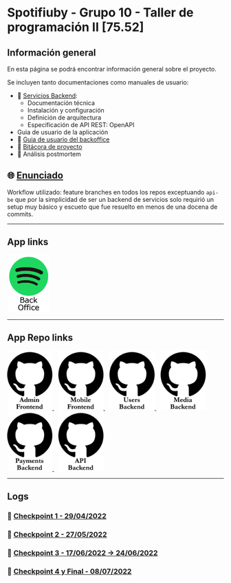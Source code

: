 # Spotifiuby - Grupo 10 - Taller de programación II [75.52]

## Información general

En esta página se podrá encontrar información general sobre el proyecto.

Se incluyen tanto documentaciones como manuales de usuario:

- 📁 [Servicios Backend](backend.md):
  - Documentación técnica
  - Instalación y configuración
  - Definición de arquitectura
  - Especificación de API REST: OpenAPI
- Guia de usuario de la aplicación
- 📁 [Guia de usuario del backoffice](admin.md)
- 📁 [Bitácora de proyecto](binnacle.md)
- 📁 Análisis postmortem

## 🌐 [Enunciado](https://taller-de-programacion-2.github.io/works/statement/2022/1/enunciado/)

Workflow utilizado: feature branches en todos los repos exceptuando `api-be` que por la simplicidad de ser un backend de servicios solo requirió un setup muy básico y escueto que fue resuelto en menos de una docena de commits.

---

## App links

<a href="https://admin-fe-spotifiuby.herokuapp.com/" target="_blank">
<img src="img/spotify-backoffice.png" style="width:100px;"/>
</a>

---

## App Repo links

<a href="https://github.com/taller2-grupo10/admin-fe" style="margin-right: 10px;" target="_blank">
<img src="img/github-admin-fe.png" style="width:105px;"/>
</a>
<a href="https://github.com/taller2-grupo10/mobile-fe" style="margin-right: 10px;" target="_blank">
<img src="img/github-mobile-fe.png" style="width:105px;"/>
</a>
<a href="https://github.com/taller2-grupo10/users-be" style="margin-right: 10px;" target="_blank">
<img src="img/github-users-be.png" style="width:105px;"/>
</a>
<a href="https://github.com/taller2-grupo10/media-be" style="margin-right: 10px;" target="_blank">
<img src="img/github-media-be.png" style="width:105px;"/>
</a>
<a href="https://github.com/taller2-grupo10/payments-be" style="margin-right: 10px;" target="_blank">
<img src="img/github-payments-be.png" style="width:105px;"/>
</a>
<a href="https://github.com/taller2-grupo10/api-be" style="margin-right: 10px;" target="_blank">
<img src="img/github-api-be.png" style="width:105px;"/>
</a>

---

## Logs

### 📌 [Checkpoint 1 - 29/04/2022](checkpoint1.md)

### 📌 [Checkpoint 2 - 27/05/2022](checkpoint2.md)

### 📌 [Checkpoint 3 - 17/06/2022 → 24/06/2022](checkpoint3.md)

### 📌 [Checkpoint 4 y Final - 08/07/2022](checkpointFinal.md)

